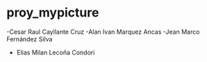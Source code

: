# proy_mypicture
-Cesar Raul Cayllante Cruz
-Alan Ivan Marquez Ancas
-Jean Marco Fernández Silva
- Elias Milan Lecoña Condori